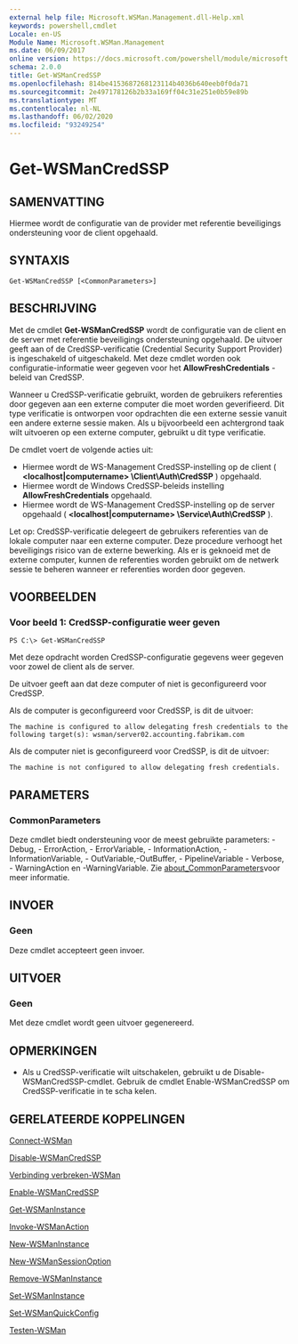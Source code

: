 ```yaml
---
external help file: Microsoft.WSMan.Management.dll-Help.xml
keywords: powershell,cmdlet
Locale: en-US
Module Name: Microsoft.WSMan.Management
ms.date: 06/09/2017
online version: https://docs.microsoft.com/powershell/module/microsoft.wsman.management/get-wsmancredssp?view=powershell-6&WT.mc_id=ps-gethelp
schema: 2.0.0
title: Get-WSManCredSSP
ms.openlocfilehash: 814be4153687268123114b4036b640eeb0f0da71
ms.sourcegitcommit: 2e497178126b2b33a169ff04c31e251e0b59e89b
ms.translationtype: MT
ms.contentlocale: nl-NL
ms.lasthandoff: 06/02/2020
ms.locfileid: "93249254"
---
```

# Get-WSManCredSSP

## SAMENVATTING
Hiermee wordt de configuratie van de provider met referentie beveiligings ondersteuning voor de client opgehaald.

## SYNTAXIS

```
Get-WSManCredSSP [<CommonParameters>]
```

## BESCHRIJVING
Met de cmdlet **Get-WSManCredSSP** wordt de configuratie van de client en de server met referentie beveiligings ondersteuning opgehaald.
De uitvoer geeft aan of de CredSSP-verificatie (Credential Security Support Provider) is ingeschakeld of uitgeschakeld.
Met deze cmdlet worden ook configuratie-informatie weer gegeven voor het **AllowFreshCredentials** -beleid van CredSSP.

Wanneer u CredSSP-verificatie gebruikt, worden de gebruikers referenties door gegeven aan een externe computer die moet worden geverifieerd.
Dit type verificatie is ontworpen voor opdrachten die een externe sessie vanuit een andere externe sessie maken.
Als u bijvoorbeeld een achtergrond taak wilt uitvoeren op een externe computer, gebruikt u dit type verificatie.

De cmdlet voert de volgende acties uit:

- Hiermee wordt de WS-Management CredSSP-instelling op de client ( **\<localhost|computername\> \Client\Auth\CredSSP** ) opgehaald.
- Hiermee wordt de Windows CredSSP-beleids instelling **AllowFreshCredentials** opgehaald.
- Hiermee wordt de WS-Management CredSSP-instelling op de server opgehaald ( **\<localhost|computername\> \Service\Auth\CredSSP** ).

Let op: CredSSP-verificatie delegeert de gebruikers referenties van de lokale computer naar een externe computer.
Deze procedure verhoogt het beveiligings risico van de externe bewerking.
Als er is geknoeid met de externe computer, kunnen de referenties worden gebruikt om de netwerk sessie te beheren wanneer er referenties worden door gegeven.

## VOORBEELDEN

### Voor beeld 1: CredSSP-configuratie weer geven

```
PS C:\> Get-WSManCredSSP
```

Met deze opdracht worden CredSSP-configuratie gegevens weer gegeven voor zowel de client als de server.

De uitvoer geeft aan dat deze computer of niet is geconfigureerd voor CredSSP.

Als de computer is geconfigureerd voor CredSSP, is dit de uitvoer:

`The machine is configured to allow delegating fresh credentials to the following target(s): wsman/server02.accounting.fabrikam.com`

Als de computer niet is geconfigureerd voor CredSSP, is dit de uitvoer:

`The machine is not configured to allow delegating fresh credentials.`

## PARAMETERS

### CommonParameters
Deze cmdlet biedt ondersteuning voor de meest gebruikte parameters: -Debug, - ErrorAction, - ErrorVariable, - InformationAction, -InformationVariable, - OutVariable,-OutBuffer, - PipelineVariable - Verbose, - WarningAction en -WarningVariable. Zie [about_CommonParameters](https://go.microsoft.com/fwlink/?LinkID=113216)voor meer informatie.

## INVOER

### Geen
Deze cmdlet accepteert geen invoer.

## UITVOER

### Geen
Met deze cmdlet wordt geen uitvoer gegenereerd.

## OPMERKINGEN

* Als u CredSSP-verificatie wilt uitschakelen, gebruikt u de Disable-WSManCredSSP-cmdlet. Gebruik de cmdlet Enable-WSManCredSSP om CredSSP-verificatie in te scha kelen.

## GERELATEERDE KOPPELINGEN

[Connect-WSMan](Connect-WSMan.md)

[Disable-WSManCredSSP](Disable-WSManCredSSP.md)

[Verbinding verbreken-WSMan](Disconnect-WSMan.md)

[Enable-WSManCredSSP](Enable-WSManCredSSP.md)

[Get-WSManInstance](Get-WSManInstance.md)

[Invoke-WSManAction](Invoke-WSManAction.md)

[New-WSManInstance](New-WSManInstance.md)

[New-WSManSessionOption](New-WSManSessionOption.md)

[Remove-WSManInstance](Remove-WSManInstance.md)

[Set-WSManInstance](Set-WSManInstance.md)

[Set-WSManQuickConfig](Set-WSManQuickConfig.md)

[Testen-WSMan](Test-WSMan.md)
